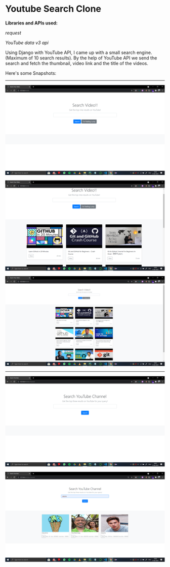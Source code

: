 # Youtube Search Clone

**Libraries and APIs used:**

*request*

*YouTube data v3 api*



Using Django with YouTube API, I came up with a small search engine.
(Maximum of 10 search results). By the help of YouTube API we send the search and fetch the thumbnail, video link and the title of the videos.

Here's some Snapshots:

<hr>

![](Screenshot%20(23).png)

![](Screenshot%20(24).png)

![](Screenshot%20(26).png)

<hr>

![](Screenshot%20(27).png)

![](Screenshot%20(29).png)


